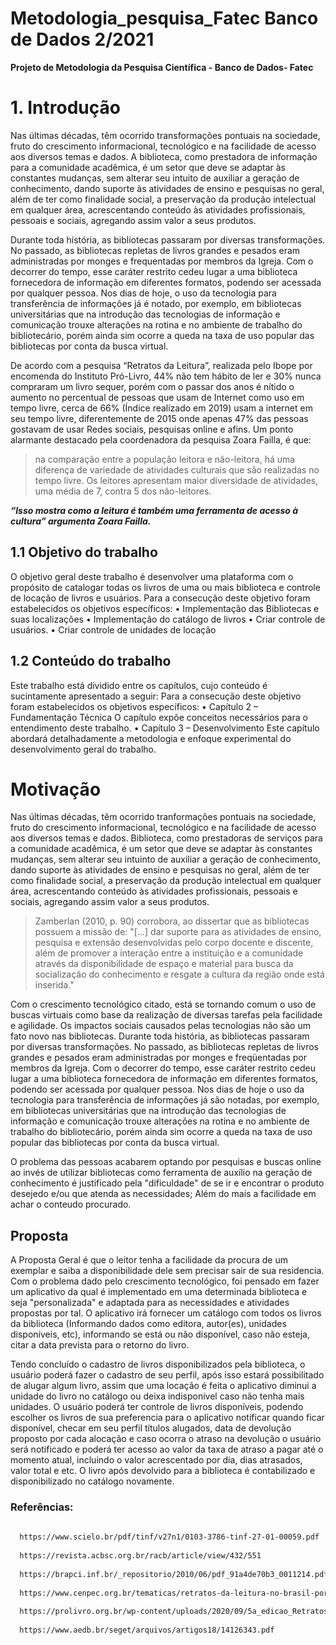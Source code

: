 # **Metodologia_pesquisa_Fatec Banco de Dados 2/2021**
**Projeto de Metodologia da Pesquisa Científica - Banco de Dados- Fatec**

# **1. Introdução**
  Nas últimas décadas, têm ocorrido transformações pontuais na sociedade, fruto do crescimento informacional, tecnológico e na facilidade de acesso aos diversos temas e dados. A biblioteca, como prestadora de informação para a comunidade acadêmica, é um setor que deve se adaptar às constantes mudanças, sem alterar seu intuito de auxiliar a geração de conhecimento, dando suporte às atividades de ensino e pesquisas no geral, além de ter como finalidade social, a preservação da produção intelectual em qualquer área, acrescentando conteúdo às atividades profissionais, pessoais e sociais, agregando assim valor a seus produtos.
  
Durante toda história, as bibliotecas passaram por diversas transformações. No passado, as bibliotecas repletas de livros grandes e pesados eram administradas por monges e frequentadas por membros da Igreja. Com o decorrer do tempo, esse caráter restrito cedeu lugar a uma biblioteca fornecedora de informação em diferentes formatos, podendo ser acessada por qualquer pessoa. Nos dias de hoje, o uso da tecnologia para transferência de informações já é notado, por exemplo, em bibliotecas universitárias que na introdução das tecnologias de informação e comunicação trouxe alterações na rotina e no ambiente de trabalho do bibliotecário, porém ainda sim ocorre a queda na taxa de uso popular das bibliotecas por conta da busca virtual.

De acordo com a pesquisa “Retratos da Leitura”, realizada pelo Ibope por encomenda do Instituto Pró-Livro, 44% não tem hábito de ler e 30% nunca compraram um livro sequer, porém com o passar dos anos é nítido o aumento no percentual de pessoas que usam de Internet como uso em tempo livre, cerca de 66% (Índice realizado em 2019) usam a internet em seu tempo livre, diferentemente de 2015 onde apenas 47% das pessoas gostavam de usar Redes sociais, pesquisas online e afins.
 Um ponto alarmante destacado pela coordenadora da pesquisa Zoara Failla, é que:
 >na comparação entre a população leitora e não-leitora, há uma diferença de variedade de atividades culturais que são realizadas no tempo livre. Os leitores apresentam maior diversidade de atividades, uma média de 7, contra 5 dos não-leitores.

***“Isso mostra como a leitura é também uma ferramenta de acesso à cultura” argumenta Zoara Failla.***

## **1.1 Objetivo do trabalho**
  O objetivo geral deste trabalho é desenvolver uma plataforma com o propósito de catalogar todas os livros de uma ou mais biblioteca e controle de locação de livros e usuários.
Para a consecução deste objetivo foram estabelecidos os objetivos específicos:
•	Implementação das Bibliotecas e suas localizações
•	Implementação do catálogo de livros
•	Criar controle de usuários.
•	Criar controle de unidades de locação

## **1.2 Conteúdo do trabalho**
Este trabalho está dividido entre os capítulos, cujo conteúdo é sucintamente apresentado a seguir:
Para a consecução deste objetivo foram estabelecidos os objetivos específicos:
•	Capítulo 2 – Fundamentação Técnica
	O capítulo expõe conceitos necessários para o entendimento deste trabalho.
•	Capítulo 3 – Desenvolvimento
	Este capítulo abordará detalhadamente a metodologia e enfoque experimental do 	desenvolvimento geral do trabalho.

# **Motivação**
  Nas últimas décadas, têm ocorrido tranformações pontuais na sociedade, fruto do crescimento informacional, tecnológico e na facilidade de acesso aos diversos temas e dados. Biblioteca, como prestadoras de serviços para a comunidade acadêmica, é um setor que deve se adaptar às constantes mudanças, sem alterar seu intuinto de auxiliar a geração de conhecimento, dando suporte às atividades de ensino e pesquisas no geral, além de ter como finalidade social, a preservação da produção intelectual em qualquer área, acrescentando conteúdo às atividades profissionais, pessoais e sociais, agregando assim valor a seus produtos.

  > Zamberlan (2010, p. 90) corrobora, ao dissertar que as bibliotecas possuem a missão de:
  "[...] dar suporte para as atividades de ensino, pesquisa e extensão desenvolvidas pelo corpo docente e discente, além de promover a interação entre a instituição e a comunidade
através da disponibilidade de espaço e material para busca da socialização do conhecimento e resgate a cultura da região onde está inserida."

  Com o crescimento tecnológico citado, está se tornando comum o uso de buscas virtuais como base da realização de diversas tarefas pela facilidade e agilidade. Os impactos sociais causados pelas tecnologias não são um fato novo nas bibliotecas. Durante toda história, as bibliotecas passaram por diversas transformações.  No passado, as bibliotecas repletas de livros grandes e pesados eram administradas por monges e freqüentadas por membros da Igreja. Com o decorrer do tempo, esse caráter restrito cedeu lugar a uma biblioteca fornecedora de informação em diferentes formatos, podendo ser acessada por qualquer pessoa. Nos dias de hoje o uso da tecnologia para transferência de informações já são notadas, por exemplo, em bibliotecas universitárias que na introdução das tecnologias de informação e comunicação trouxe alterações na rotina e no ambiente de trabalho do bibliotecário, porém ainda sim ocorre a queda na taxa de uso popular das bibliotecas por conta da busca virtual.
  
  O problema das pessoas acabarem optando por pesquisas e buscas online ao invés de utilizar bibliotecas como ferramenta de auxílio na geração de conhecimento é justificado pela "dificuldade" de se ir e encontrar o produto desejedo e/ou que atenda as necessidades; Além do mais a facilidade em achar o conteudo procurado.

## **Proposta**
A Proposta Geral é que o leitor tenha a facilidade da procura de um exemplar e saiba a disponibilidade dele sem precisar sair de sua residencia.
  Com o problema dado pelo crescimento tecnológico, foi pensado em fazer um aplicativo da qual é implementado em uma determinada biblioteca e seja "personalizada" e adaptada para as necessidades e atividades propostas por tal. O aplicativo irá fornecer um catálogo com todos os livros da biblioteca (Informando dados como editora, autor(es), unidades disponíveis, etc), informando se está ou não disponível, caso não esteja, citar a data prevista para o retorno do livro.
  
  Tendo concluído o cadastro de livros disponibilizados pela biblioteca, o usuário poderá fazer o cadastro de seu perfil, após isso estará possibilitado de alugar algum livro, assim que uma locação é feita o aplicativo diminui a unidade do livro no catálogo ou deixa indisponivel caso não tenha mais unidades. O usuário poderá ter controle de livros disponíveis, podendo escolher os livros de sua preferencia para o aplicativo notificar quando ficar disponível, checar em seu perfil títulos alugados, data de devolução proposto por cada alocação e caso ocorra o atraso na devolução o usuário será notificado e poderá ter acesso ao valor da taxa de atraso a pagar até o momento atual, incluindo o valor acrescentado por dia, dias atrasados, valor total e etc. O livro após devolvido para a biblioteca é contabilizado e disponibilizado no catálogo novamente.

### Referências:
```bash
 
  https://www.scielo.br/pdf/tinf/v27n1/0103-3786-tinf-27-01-00059.pdf
  
  https://revista.acbsc.org.br/racb/article/view/432/551
  
  https://brapci.inf.br/_repositorio/2010/06/pdf_91a4de70b3_0011214.pdf
  
  https://www.cenpec.org.br/tematicas/retratos-da-leitura-no-brasil-por-que-estamos-perdendo-leitores#:~:text=No%20Brasil%2C%20existem%20cerca%20de,setembro%2C%20com%20dados%20de%202019.
 
  https://prolivro.org.br/wp-content/uploads/2020/09/5a_edicao_Retratos_da_Leitura_no_Brasil_IPL-compactado.pdf
  
  https://www.aedb.br/seget/arquivos/artigos18/14126343.pdf
  ```
